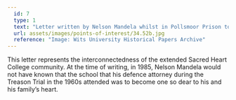 ```yaml
---
  id: 7
  type: 1
  text: "Letter written by Nelson Mandela whilst in Pollsmoor Prison to Israel Maisels QC (former alumnus) on the occasion of his 80th birthday."
  url: assets/images/points-of-interest/34.52b.jpg
  reference: "Image: Wits University Historical Papers Archive"
---
```

This letter represents the interconnectedness of the extended Sacred Heart College community. At the time of writing, in 1985, Nelson Mandela would not have known that the school that his defence attorney during the Treason Trial in the 1960s attended was to become one so dear to his and his family’s heart. 
